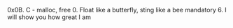 0x0B. C - malloc, free
0. Float like a butterfly, sting like a bee
mandatory
6. I will show you how great I am
